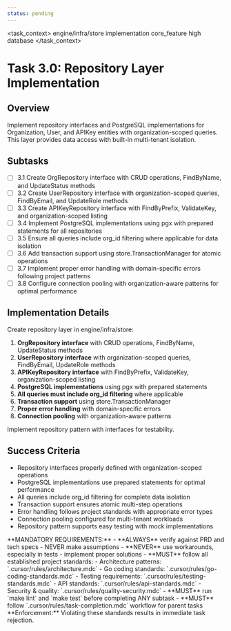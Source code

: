 ```yaml
---
status: pending
---
```


<task_context>
<domain>engine/infra/store</domain>
<type>implementation</type>
<scope>core_feature</scope>
<complexity>high</complexity>
<dependencies>database</dependencies>
</task_context>

# Task 3.0: Repository Layer Implementation

## Overview

Implement repository interfaces and PostgreSQL implementations for Organization, User, and APIKey entities with organization-scoped queries. This layer provides data access with built-in multi-tenant isolation.

## Subtasks

- [ ] 3.1 Create OrgRepository interface with CRUD operations, FindByName, and UpdateStatus methods
- [ ] 3.2 Create UserRepository interface with organization-scoped queries, FindByEmail, and UpdateRole methods
- [ ] 3.3 Create APIKeyRepository interface with FindByPrefix, ValidateKey, and organization-scoped listing
- [ ] 3.4 Implement PostgreSQL implementations using pgx with prepared statements for all repositories
- [ ] 3.5 Ensure all queries include org_id filtering where applicable for data isolation
- [ ] 3.6 Add transaction support using store.TransactionManager for atomic operations
- [ ] 3.7 Implement proper error handling with domain-specific errors following project patterns
- [ ] 3.8 Configure connection pooling with organization-aware patterns for optimal performance

## Implementation Details

Create repository layer in engine/infra/store:

1. **OrgRepository interface** with CRUD operations, FindByName, UpdateStatus methods
2. **UserRepository interface** with organization-scoped queries, FindByEmail, UpdateRole methods
3. **APIKeyRepository interface** with FindByPrefix, ValidateKey, organization-scoped listing
4. **PostgreSQL implementations** using pgx with prepared statements
5. **All queries must include org_id filtering** where applicable
6. **Transaction support** using store.TransactionManager
7. **Proper error handling** with domain-specific errors
8. **Connection pooling** with organization-aware patterns

Implement repository pattern with interfaces for testability.

## Success Criteria

- Repository interfaces properly defined with organization-scoped operations
- PostgreSQL implementations use prepared statements for optimal performance
- All queries include org_id filtering for complete data isolation
- Transaction support ensures atomic multi-step operations
- Error handling follows project standards with appropriate error types
- Connection pooling configured for multi-tenant workloads
- Repository pattern supports easy testing with mock implementations

<critical>
**MANDATORY REQUIREMENTS:**
- **ALWAYS** verify against PRD and tech specs - NEVER make assumptions
- **NEVER** use workarounds, especially in tests - implement proper solutions
- **MUST** follow all established project standards:
    - Architecture patterns: `.cursor/rules/architecture.mdc`
    - Go coding standards: `.cursor/rules/go-coding-standards.mdc`
    - Testing requirements: `.cursor/rules/testing-standards.mdc`
    - API standards: `.cursor/rules/api-standards.mdc`
    - Security & quality: `.cursor/rules/quality-security.mdc`
- **MUST** run `make lint` and `make test` before completing ANY subtask
- **MUST** follow `.cursor/rules/task-completion.mdc` workflow for parent tasks
**Enforcement:** Violating these standards results in immediate task rejection.
</critical>

